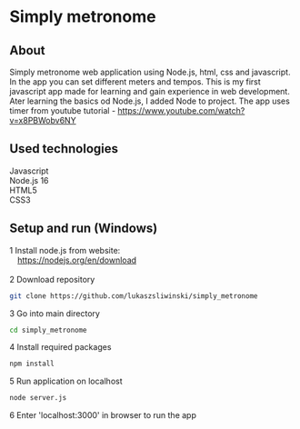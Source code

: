 # Simply metronome

## About
Simply metronome web application using Node.js, html, css and javascript. In the app you can set different meters and tempos. This is my first javascript app made for learning and gain experience in web development. Ater learning the basics od Node.js, I added Node to project. The app uses timer from youtube tutorial - https://www.youtube.com/watch?v=x8PBWobv6NY

## Used technologies
Javascript<br>
Node.js 16<br>
HTML5<br>
CSS3

## Setup and run (Windows)
1 Install node.js from website:<br>
&emsp;https://nodejs.org/en/download<br><br>
2 Download repository
```bash
git clone https://github.com/lukaszsliwinski/simply_metronome
```
3 Go into main directory
```bash
cd simply_metronome
```
4 Install required packages
```bash
npm install
```
5 Run application on localhost
```bash
node server.js
```
6 Enter 'localhost:3000' in browser to run the app